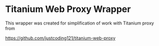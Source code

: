 # Titanium Web Proxy Wrapper

This wrapper was created for simplification of work with Titanium proxy from 

https://github.com/justcoding121/titanium-web-proxy



